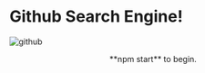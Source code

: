 # Github Search Engine!

![github](https://assets-cdn.github.com/images/modules/open_graph/github-octocat.png)

<p align="center">**npm start** to begin.</p>
